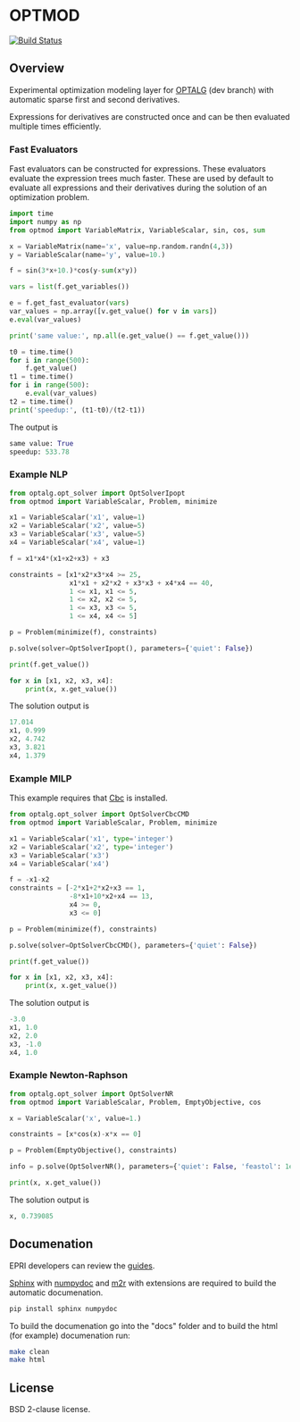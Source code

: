# OPTMOD

[![Build Status](https://travis-ci.org/romcon/OPTMOD.svg?branch=master)](https://travis-ci.org/romcon/OPTMOD)

## Overview

Experimental optimization modeling layer for [OPTALG](https://github.com/romcon/OPTALG) (dev branch) with automatic sparse first and second derivatives.

Expressions for derivatives are constructed once and can be then evaluated multiple times efficiently.

### Fast Evaluators

Fast evaluators can be constructed for expressions. These evaluators evaluate the expression trees much faster. These are used by default to evaluate all expressions and their derivatives during the solution of an optimization problem.

```python
import time
import numpy as np
from optmod import VariableMatrix, VariableScalar, sin, cos, sum

x = VariableMatrix(name='x', value=np.random.randn(4,3))
y = VariableScalar(name='y', value=10.)

f = sin(3*x+10.)*cos(y-sum(x*y))

vars = list(f.get_variables())

e = f.get_fast_evaluator(vars)
var_values = np.array([v.get_value() for v in vars])
e.eval(var_values)

print('same value:', np.all(e.get_value() == f.get_value()))

t0 = time.time()
for i in range(500):
    f.get_value()
t1 = time.time()
for i in range(500):
    e.eval(var_values)
t2 = time.time()
print('speedup:', (t1-t0)/(t2-t1))
```

The output is
```python
same value: True
speedup: 533.78
```

### Example NLP

```python
from optalg.opt_solver import OptSolverIpopt
from optmod import VariableScalar, Problem, minimize

x1 = VariableScalar('x1', value=1)
x2 = VariableScalar('x2', value=5)
x3 = VariableScalar('x3', value=5)
x4 = VariableScalar('x4', value=1)

f = x1*x4*(x1+x2+x3) + x3

constraints = [x1*x2*x3*x4 >= 25,
               x1*x1 + x2*x2 + x3*x3 + x4*x4 == 40,
               1 <= x1, x1 <= 5,
               1 <= x2, x2 <= 5,
               1 <= x3, x3 <= 5,
               1 <= x4, x4 <= 5]

p = Problem(minimize(f), constraints)

p.solve(solver=OptSolverIpopt(), parameters={'quiet': False})

print(f.get_value())

for x in [x1, x2, x3, x4]:
    print(x, x.get_value())
```

The solution output is
```python
17.014
x1, 0.999
x2, 4.742
x3, 3.821
x4, 1.379
```

### Example MILP

This example requires that [Cbc](https://projects.coin-or.org/Cbc) is installed.

```python
from optalg.opt_solver import OptSolverCbcCMD
from optmod import VariableScalar, Problem, minimize

x1 = VariableScalar('x1', type='integer')
x2 = VariableScalar('x2', type='integer')
x3 = VariableScalar('x3')
x4 = VariableScalar('x4')

f = -x1-x2
constraints = [-2*x1+2*x2+x3 == 1,
               -8*x1+10*x2+x4 == 13,
               x4 >= 0,
               x3 <= 0]

p = Problem(minimize(f), constraints)

p.solve(solver=OptSolverCbcCMD(), parameters={'quiet': False})

print(f.get_value())

for x in [x1, x2, x3, x4]:
    print(x, x.get_value())
```

The solution output is
```python
-3.0
x1, 1.0
x2, 2.0
x3, -1.0
x4, 1.0
```

### Example Newton-Raphson

```python
from optalg.opt_solver import OptSolverNR
from optmod import VariableScalar, Problem, EmptyObjective, cos

x = VariableScalar('x', value=1.)

constraints = [x*cos(x)-x*x == 0]

p = Problem(EmptyObjective(), constraints)

info = p.solve(OptSolverNR(), parameters={'quiet': False, 'feastol': 1e-10})

print(x, x.get_value())
```

The solution output is
```python
x, 0.739085
```

## Documenation

EPRI developers can review the [guides](https://github.com/romcon/guides/wiki/Low-Level-Stack#optmod).

[Sphinx](https://www.sphinx-doc.org/en/master/) with [numpydoc](https://numpydoc.readthedocs.io/en/latest/) and [m2r](https://miyakogi.github.io/m2r/index.html) with extensions are required to build the automatic documenation.

```sh
pip install sphinx numpydoc
```
To build the documenation go into the "docs" folder and to build the html (for example) documenation run:

```sh
make clean
make html
```

## License

BSD 2-clause license.
